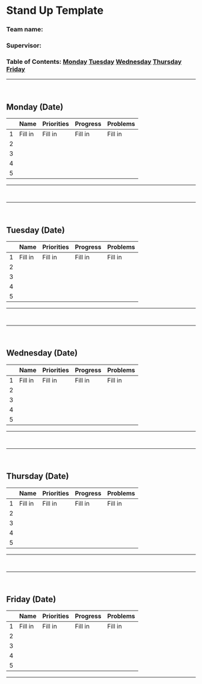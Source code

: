 # Stand Up Template

### Team name: 
### Supervisor:
### Table of Contents: [Monday](#monday-date)  [Tuesday](#tuesday-date) [Wednesday](#wednesda-date)  [Thursday](#thursday-date)  [Friday](#friday-date)

---
<br>

## Monday (Date)
| | Name | Priorities | Progress | Problems | 
| ----------- | ----------- | ----------- | ----------- | ----------- | 
| 1 | Fill in | Fill in | Fill in | Fill in |
| 2 | | | | |
| 3 | | | | |
| 4 | | | | |
| 5 | | | | |

---
<br>

---
<br>

## Tuesday (Date)
| | Name | Priorities | Progress | Problems | 
| ----------- | ----------- | ----------- | ----------- | ----------- | 
| 1 | Fill in | Fill in | Fill in | Fill in |
| 2 | | | | |
| 3 | | | | |
| 4 | | | | |
| 5 | | | | |

---
<br>

---
<br>

## Wednesday (Date)
| | Name | Priorities | Progress | Problems | 
| ----------- | ----------- | ----------- | ----------- | ----------- | 
| 1 | Fill in | Fill in | Fill in | Fill in |
| 2 | | | | |
| 3 | | | | |
| 4 | | | | |
| 5 | | | | |

---
<br>

---
<br>

## Thursday (Date)
| | Name | Priorities | Progress | Problems | 
| ----------- | ----------- | ----------- | ----------- | ----------- | 
| 1 | Fill in | Fill in | Fill in | Fill in |
| 2 | | | | |
| 3 | | | | |
| 4 | | | | |
| 5 | | | | |

---
<br>

---
<br>

## Friday (Date)
| | Name | Priorities | Progress | Problems | 
| ----------- | ----------- | ----------- | ----------- | ----------- | 
| 1 | Fill in | Fill in | Fill in | Fill in |
| 2 | | | | |
| 3 | | | | |
| 4 | | | | |
| 5 | | | | |

---